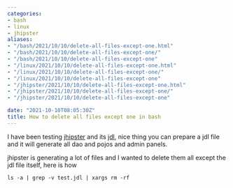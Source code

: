 ```yaml
---
categories:
- bash
- linux
- jhipster
aliases:
- "/bash/2021/10/10/delete-all-files-except-one.html"
- "/bash/2021/10/10/delete-all-files-except-one/"
- "/bash/2021/10/10/delete-all-files-except-one"
- "/linux/2021/10/10/delete-all-files-except-one.html"
- "/linux/2021/10/10/delete-all-files-except-one/"
- "/linux/2021/10/10/delete-all-files-except-one"
- "/jhipster/2021/10/10/delete-all-files-except-one.html"
- "/jhipster/2021/10/10/delete-all-files-except-one/"
- "/jhipster/2021/10/10/delete-all-files-except-one"

date: "2021-10-10T08:05:30Z"
title: How to delete all files except one in bash
---
```

I have been testing [jhipster](https://www.jhipster.tech/) and its [jdl](https://www.jhipster.tech/jdl/intro), nice thing you can prepare a jdl file and it will generate all dao and pojos and admin panels.

jhipster is generating a lot of files and I wanted to delete them all except the jdl file itself, here is how

```
ls -a | grep -v test.jdl | xargs rm -rf
```